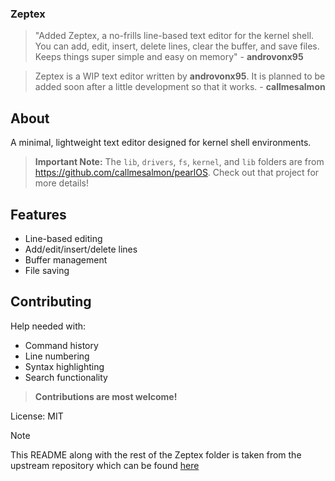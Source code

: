 ### Zeptex
> "Added Zeptex, a no-frills line-based text editor for the kernel shell. You can add,
> edit, insert, delete lines, clear the buffer, and save files. Keeps things super
> simple and easy on memory" - **androvonx95**

> Zeptex is a WIP text editor written by **androvonx95**. It is planned to be added soon
> after a little development so that it works. - **callmesalmon**

## About
A minimal, lightweight text editor designed for kernel shell environments.

> **Important Note:** The `lib`, `drivers`, `fs`, `kernel`, and `lib` folders are from https://github.com/callmesalmon/pearlOS. Check out that project for more details!

## Features
- Line-based editing
- Add/edit/insert/delete lines
- Buffer management
- File saving

## Contributing
Help needed with:
- Command history
- Line numbering
- Syntax highlighting
- Search functionality

> **Contributions are most welcome!**

License: MIT

> [!NOTE]
> This README along with the rest of the Zeptex folder is taken
> from the upstream repository which can be found [here](https://github.com/androvonx95/Zeptex)